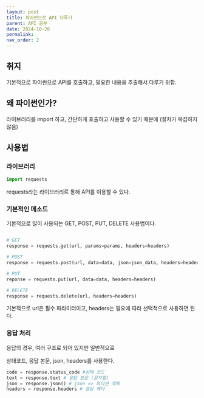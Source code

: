 ```yaml
---
layout: post
title: 파이썬으로 API 다루기
parent: API 공부
date: 2024-10-26
permalink:
nav_order: 2
---
```


## 취지

기본적으로 파이썬으로 API를 호출하고, 필요한 내용을 추출해서 다루기 위함.

## 왜 파이썬인가?

라이브러리를 import 하고, 간단하게 호출하고 사용할 수 있기 때문에 (절차가 복잡하지 않음)

## 사용법

### 라이브러리

```python
import requests
```

requests라는 라이브러리르 통해 API를 이용할 수 있다.

### 기본적인 메소드

기본적으로 많이 사용되는 GET, POST, PUT, DELETE 사용법이다.

```python

# GET
response = requests.get(url, params=params, headers=headers)

# POST
response = requests.post(url, data=data, json=json_data, headers=headers)

# PUT
reponse = requests.put(url, data=data, headers=headers)

# DELETE
response = requests.delete(url, headers=headers)

```

기본적으로 url은 필수 파라미터이고, headers는 필요에 따라 선택적으로 사용하면 된다.

### 응답 처리

응답의 경우, 여러 구조로 되어 있지만 일반적으로

상태코드, 응답 본문, json, headers를 사용한다.

```python
code = response.status_code #상태 코드
text = response.text # 응답 본문 (문자열)
json = response.json() # json => 파이썬 객체
headers = response.headers # 응답 헤더
```
